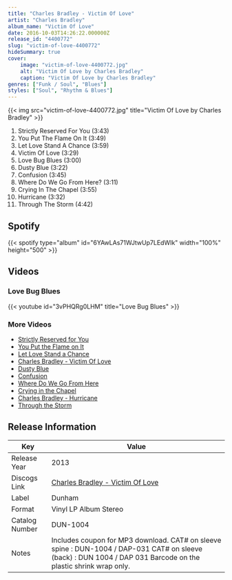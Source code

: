 ```yaml
---
title: "Charles Bradley - Victim Of Love"
artist: "Charles Bradley"
album_name: "Victim Of Love"
date: 2016-10-03T14:26:22.000000Z
release_id: "4400772"
slug: "victim-of-love-4400772"
hideSummary: true
cover:
    image: "victim-of-love-4400772.jpg"
    alt: "Victim Of Love by Charles Bradley"
    caption: "Victim Of Love by Charles Bradley"
genres: ["Funk / Soul", "Blues"]
styles: ["Soul", "Rhythm & Blues"]
---
```


{{< img src="victim-of-love-4400772.jpg" title="Victim Of Love by Charles Bradley" >}}

<!-- section break -->

1. Strictly Reserved For You (3:43)
2. You Put The Flame On It (3:49)
3. Let Love Stand A Chance (3:59)
4. Victim Of Love (3:29)
5. Love Bug Blues (3:00)
6. Dusty Blue (3:22)
7. Confusion (3:45)
8. Where Do We Go From Here? (3:11)
9. Crying In The Chapel (3:55)
10. Hurricane (3:32)
11. Through The Storm (4:42)

<!-- section break -->


## Spotify
{{< spotify type="album" id="6YAwLAs71WJtwUp7LEdWIk" width="100%" height="500" >}}



## Videos
### Love Bug Blues
{{< youtube id="3vPHQRg0LHM" title="Love Bug Blues" >}}<br>

### More Videos

- [Strictly Reserved for You](https://www.youtube.com/watch?v=8eR2L-KQSi4)
- [You Put the Flame on It](https://www.youtube.com/watch?v=WU5-6OA19Dc)
- [Let Love Stand a Chance](https://www.youtube.com/watch?v=eCQiO_W-ruY)
- [Charles Bradley - Victim Of Love](https://www.youtube.com/watch?v=gxFYkoAFZAY)
- [Dusty Blue](https://www.youtube.com/watch?v=Bo6RCh5NKNc)
- [Confusion](https://www.youtube.com/watch?v=8vXDxR7UYUQ)
- [Where Do We Go From Here](https://www.youtube.com/watch?v=oCcXHfVFpdM)
- [Crying in the Chapel](https://www.youtube.com/watch?v=8xyb-qoxFPU)
- [Charles Bradley - Hurricane](https://www.youtube.com/watch?v=z-zTw7TWWws)
- [Through the Storm](https://www.youtube.com/watch?v=o_HtSBU73bs)


## Release Information
|  Key           | Value                                                |
| ---------------| ---------------------------------------------------- |
| Release Year   | 2013                                   |
| Discogs Link   | [Charles Bradley - Victim Of Love](https://www.discogs.com/release/4400772-Charles-Bradley-Featuring-Menahan-Street-Band-Victim-Of-Love) |
| Label          | Dunham |
| Format         | Vinyl LP Album Stereo |
| Catalog Number | DUN-1004 |
| Notes | Includes coupon for MP3 download.  CAT# on sleeve spine : DUN-1004 / DAP-031 CAT# on sleeve (back) : DUN 1004 / DAP 031 Barcode on the plastic shrink wrap only. |